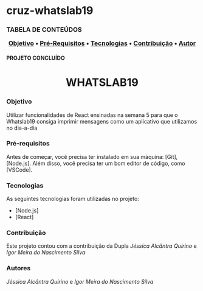 # cruz-whatslab19


<h3>TABELA DE CONTEÚDOS
<p align="center">
 <a href="#objetivo">Objetivo</a> •
  <a href="#Pré-Requisitos">Pré-Requisitos</a> • 
 <a href="#tecnologias">Tecnologias</a> • 
 <a href="#contribuicao">Contribuição</a> • 
 <a href="#autor">Autor</a> 
</p>
  
<h4>PROJETO CONCLUÍDO</h4>


<h1 align="center">WHATSLAB19</h1>

### Objetivo

<p>Utilizar funcionalidades de React ensinadas na semana 5 para que o Whatslab19 consiga imprimir mensagens como um aplicativo que utilizamos no dia-a-dia</p>

### Pré-requisitos

Antes de começar, você precisa ter instalado em sua máquina: [Git], [Node.js].
Além disso, você precisa ter um bom editor de código, como [VSCode].

### Tecnologias

As seguintes tecnologias foram utilizadas no projeto:

- [Node.js]
- [React]

### Contribuição

Este projeto contou com a contribuição da Dupla *Jéssica Alcântra Quirino* e *Igor Meira do Nascimento Silva*

### Autores

*Jéssica Alcântra Quirino* e *Igor Meira do Nascimento Silva*


  
